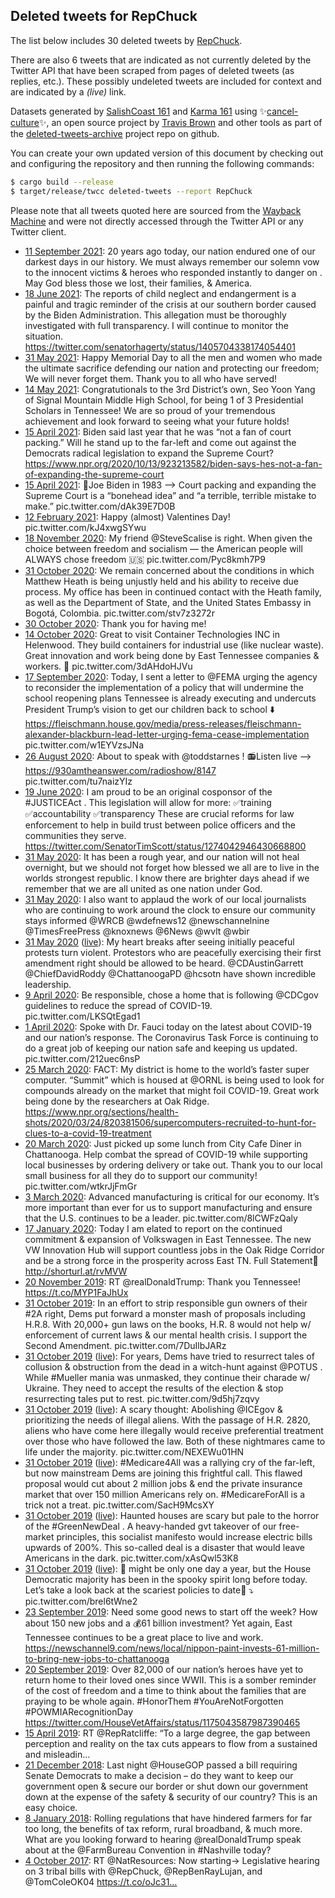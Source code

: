 ## Deleted tweets for RepChuck

The list below includes 30 deleted tweets by
[RepChuck](https://twitter.com/RepChuck).

There are also 6 tweets that are indicated as not currently
deleted by the Twitter API that have been scraped from pages of deleted tweets (as replies, etc.).
These possibly undeleted tweets are included for context and are indicated by a _(live)_ link.


Datasets generated by [SalishCoast 161](https://twitter.com/SalishCoastA) and [Karma 161](https://twitter.com/KarmaOneSixOne)
using ✨[cancel-culture](https://github.com/travisbrown/cancel-culture)✨, an open source project by [Travis Brown](https://twitter.com/travisbrown) 
and other tools as part of the [deleted-tweets-archive](https://github.com/salcoast/deleted-tweets-archive/) project repo on github.

You can create your own updated version of this document by checking out and configuring the
repository and then running the following commands:

```bash
$ cargo build --release
$ target/release/twcc deleted-tweets --report RepChuck
```

Please note that all tweets quoted here are sourced from the
[Wayback Machine](https://web.archive.org) and were not directly accessed through the Twitter API or
any Twitter client.

* [11 September 2021](https://web.archive.org/web/20210911122705/https://twitter.com/RepChuck/status/1436667378658652163): 20 years ago today, our nation endured one of our darkest days in our history. We must always remember our solemn vow to  the innocent victims & heroes who responded instantly to danger on .  May God bless those we lost, their families, & America.
* [18 June 2021](https://web.archive.org/web/20210618180107/https://twitter.com/RepChuck/status/1405948643279056898): The reports of child neglect and endangerment is a painful and tragic reminder of the crisis at our southern border caused by the Biden Administration. This allegation must be thoroughly investigated with full transparency. I will continue to monitor the situation. https://twitter.com/senatorhagerty/status/1405704338174054401
* [31 May 2021](https://web.archive.org/web/20210531122007/https://twitter.com/RepChuck/status/1399339066496368641): Happy Memorial Day to all the men and women who made the ultimate sacrifice defending our nation and protecting our freedom; We will never forget them. Thank you to all who have served!
* [14 May 2021](https://web.archive.org/web/20210514152415/https://twitter.com/RepChuck/status/1393219463936417793): Congratutionals to the 3rd District’s own, Seo Yoon Yang of Signal Mountain Middle High School, for being 1 of 3 Presidential Scholars in Tennessee!   We are so proud of your tremendous achievement and look forward to seeing what your future holds!
* [15 April 2021](https://web.archive.org/web/20210415161349/https://twitter.com/RepChuck/status/1382728724244803593): Biden said last year that he was “not a fan of court packing.”   Will he stand up to the far-left and come out against the Democrats radical legislation to expand the Supreme Court? https://www.npr.org/2020/10/13/923213582/biden-says-hes-not-a-fan-of-expanding-the-supreme-court
* [15 April 2021](https://web.archive.org/web/20210415143936/https://twitter.com/RepChuck/status/1382705009377341449): 🚨Joe Biden in 1983 --> Court packing and expanding the Supreme Court is a “bonehead idea” and “a terrible, terrible mistake to make.” pic.twitter.com/dAk39E7D0B
* [12 February 2021](https://web.archive.org/web/20210212192659/https://twitter.com/RepChuck/status/1360309404030169088): Happy (almost) Valentines Day! pic.twitter.com/kJ4xwgSYwu
* [18 November 2020](https://web.archive.org/web/20201118175323/https://twitter.com/RepChuck/status/1329120287871397891): My friend  @SteveScalise  is right.   When given the choice between freedom and socialism — the American people will ALWAYS chose freedom 🇺🇸 pic.twitter.com/Pyc8kmh7P9
* [31 October 2020](https://web.archive.org/web/20201031152231/https://twitter.com/RepChuck/status/1322559526063800325): We remain concerned about the conditions in which Matthew Heath is being unjustly held and his ability to receive due process.  My office has been in continued contact with the Heath family, as well as the Department of State, and the United States Embassy in Bogotá, Colombia. pic.twitter.com/stv7z3272r
* [30 October 2020](https://web.archive.org/web/20201030191716/https://twitter.com/RepChuck/status/1322256194371751941): Thank you for having me!
* [14 October 2020](https://web.archive.org/web/20201014173835/https://twitter.com/RepChuck/status/1316432855682215939): Great to visit Container Technologies INC in Helenwood. They build containers for industrial use (like nuclear waste). Great innovation and work being done by East Tennessee companies & workers. 💪 pic.twitter.com/3dAHdoHJVu
* [17 September 2020](https://web.archive.org/web/20200917205359/https://twitter.com/RepChuck/status/1306697874437296129): Today, I sent a letter to  @FEMA  urging the agency to reconsider the implementation of a policy that will undermine the school reopening plans Tennessee is already executing and undercuts President Trump’s vision to get our children back to school ⬇️  https://fleischmann.house.gov/media/press-releases/fleischmann-alexander-blackburn-lead-letter-urging-fema-cease-implementation  pic.twitter.com/w1EYVzsJNa
* [26 August 2020](https://web.archive.org/web/20200826173112/https://twitter.com/RepChuck/status/1298674119165304833): About to speak with  @toddstarnes !   📻Listen live —>  https://930amtheanswer.com/radioshow/8147  pic.twitter.com/tu7naizYIz
* [19 June 2020](https://web.archive.org/web/20200619195243/https://twitter.com/RepChuck/status/1274066739689553920): I am proud to be an original cosponsor of the  #JUSTICEAct . This legislation will allow for more:  ✅training ✅accountability ✅transparency  These are crucial reforms for law enforcement to help in build trust between police officers and the communities they serve. https://twitter.com/SenatorTimScott/status/1274042946430668800
* [31 May 2020](https://web.archive.org/web/20200531130804/https://twitter.com/RepChuck/status/1267079156501753858): It has been a rough year, and our nation will not heal overnight, but we should not forget how blessed we all are to live in the worlds strongest republic.  I know there are brighter days ahead if we remember that we are all united as one nation under God.
* [31 May 2020](https://web.archive.org/web/20200531130804/https://twitter.com/RepChuck/status/1267079156501753858): I also want to applaud the work of our local journalists who are continuing to work around the clock to ensure our community stays informed  @WRCB   @wdefnews12   @newschannelnine   @TimesFreePress   @knoxnews   @6News   @wvlt   @wbir
* [31 May 2020](https://web.archive.org/web/20200531130804/https://twitter.com/RepChuck/status/1267079156501753858) ([live](https://twitter.com/RepChuck/status/1267079155465805824)): My heart breaks after seeing initially peaceful protests turn violent.  Protestors who are peacefully exercising their first amendment right should be allowed to be heard.   @CDAustinGarrett   @ChiefDavidRoddy   @ChattanoogaPD   @hcsotn  have shown incredible leadership.
* [ 9 April 2020](https://web.archive.org/web/20200409162748/https://twitter.com/RepChuck/status/1248285794722295810): Be responsible, chose a home that is following  @CDCgov  guidelines to reduce the spread of COVID-19. pic.twitter.com/LKSQtEgad1
* [ 1 April 2020](https://web.archive.org/web/20200401181050/https://twitter.com/RepChuck/status/1245393500348309505): Spoke with Dr. Fauci today on the latest about COVID-19 and our nation’s response.   The Coronavirus Task Force is continuing to do a great job of keeping our nation safe and keeping us updated. pic.twitter.com/212uec6nsP
* [25 March 2020](https://web.archive.org/web/20200325225310/https://twitter.com/RepChuck/status/1242929462846664704): FACT: My district is home to the world’s faster super computer.   “Summit” which is housed at  @ORNL  is being used to look for compounds already on the market that might foil COVID-19.   Great work being done by the researchers at Oak Ridge. https://www.npr.org/sections/health-shots/2020/03/24/820381506/supercomputers-recruited-to-hunt-for-clues-to-a-covid-19-treatment
* [20 March 2020](https://web.archive.org/web/20200320185901/https://twitter.com/RepChuck/status/1241057374271569924): Just picked up some lunch from City Cafe Diner in Chattanooga.  Help combat the spread of COVID-19 while supporting local businesses by ordering delivery or take out.  Thank you to our local small business for all they do to support our community! pic.twitter.com/wtkrJjFmGr
* [ 3 March 2020](https://web.archive.org/web/20200303214149/https://twitter.com/RepChuck/status/1234954552530685954): Advanced manufacturing is critical for our economy.    It’s more important than ever for us to support manufacturing and ensure that the U.S. continues to be a leader. pic.twitter.com/8lCWFzQaly
* [17 January 2020](https://web.archive.org/web/20200117231416/https://twitter.com/RepChuck/status/1218266122384027649): Today I am elated to report on the continued commitment & expansion of Volkswagen in East Tennessee. The new VW Innovation Hub will support countless jobs in the Oak Ridge Corridor and be a strong force in the prosperity across East TN.   Full Statement🔽 http://shorturl.at/rvMVW
* [20 November 2019](https://web.archive.org/web/20191120220620/https://twitter.com/RepChuck/status/1197275007166140416): RT @realDonaldTrump: Thank you Tennessee! https://t.co/MYP1FaJhUx
* [31 October 2019](https://web.archive.org/web/20191031185122/https://twitter.com/RepChuck/status/1189954561651417088): In an effort to strip responsible gun owners of their  #2A  right, Dems put forward a monster mash of proposals including H.R.8. With 20,000+ gun laws on the books, H.R. 8 would not help w/ enforcement of current laws & our mental health crisis. I support the Second Amendment. pic.twitter.com/7DuIlbJARz
* [31 October 2019](https://web.archive.org/web/20191031185122/https://twitter.com/RepChuck/status/1189954561651417088) ([live](https://twitter.com/RepChuck/status/1189954556534427648)): For years, Dems have tried to resurrect tales of collusion & obstruction from the dead in a witch-hunt against  @POTUS . While  #Mueller  mania was unmasked, they continue their charade w/ Ukraine. They need to accept the results of the election & stop resurrecting tales put to rest. pic.twitter.com/9d5hj7zqvy
* [31 October 2019](https://web.archive.org/web/20191031185122/https://twitter.com/RepChuck/status/1189954561651417088) ([live](https://twitter.com/RepChuck/status/1189954551664848896)): A scary thought: Abolishing  @ICEgov  & prioritizing the needs of illegal aliens. With the passage of H.R. 2820, aliens who have come here illegally would receive preferential treatment over those who have followed the law. Both of these nightmares came to life under the majority. pic.twitter.com/NEXEWu01HN
* [31 October 2019](https://web.archive.org/web/20191031185122/https://twitter.com/RepChuck/status/1189954561651417088) ([live](https://twitter.com/RepChuck/status/1189954546887536640)): #Medicare4All  was a rallying cry of the far-left, but now mainstream Dems are joining this frightful call.  This flawed proposal would cut about 2 million jobs & end the private insurance market that over 150 million Americans rely on.  #MedicareForAll  is a trick not a treat. pic.twitter.com/SacH9McsXY
* [31 October 2019](https://web.archive.org/web/20191031185122/https://twitter.com/RepChuck/status/1189954561651417088) ([live](https://twitter.com/RepChuck/status/1189954541816561664)): Haunted houses are scary but pale to the horror of the  #GreenNewDeal . A heavy-handed gvt takeover of our free-market principles, this socialist manifesto would increase electric bills upwards of 200%. This so-called deal is a disaster that would leave Americans in the dark. pic.twitter.com/xAsQwl53K8
* [31 October 2019](https://web.archive.org/web/20191031185122/https://twitter.com/RepChuck/status/1189954561651417088) ([live](https://twitter.com/RepChuck/status/1189954536514961409)): 🎃 might be only one day a year, but the House Democratic majority has been in the spooky spirit long before today. Let’s take a look back at the scariest policies to date👻 ⤵️ pic.twitter.com/brel6tWne2
* [23 September 2019](https://web.archive.org/web/20190923180958/https://twitter.com/RepChuck/status/1176194235080617989): Need some good news to start off the week? How about 150 new jobs and a 💰61 billion investment?  Yet again, East Tennessee continues to be a great place to live and work. https://newschannel9.com/news/local/nippon-paint-invests-61-million-to-bring-new-jobs-to-chattanooga
* [20 September 2019](https://web.archive.org/web/20190920164753/https://twitter.com/RepChuck/status/1175078351855325186): Over 82,000 of our nation’s heroes have yet to return home to their loved ones since WWII. This is a somber reminder of the cost of freedom and a time to think about the families that are praying to be whole again.  #HonorThem   #YouAreNotForgotten   #POWMIARecognitionDay  https://twitter.com/HouseVetAffairs/status/1175043587987390465
* [15 April 2019](https://web.archive.org/web/20190415193200/https://twitter.com/RepChuck/status/1117873225344663553): RT @RepRatcliffe: “To a large degree, the gap between perception and reality on the tax cuts appears to flow from a sustained and misleadin…
* [21 December 2018](https://web.archive.org/web/20181221144245/https://twitter.com/RepChuck/status/1076125828646428674): Last night @HouseGOP passed a bill requiring Senate Democrats to make a decision – do they want to keep our government open &amp; secure our border or shut down our government down at the expense of the safety &amp; security of our country? This is an easy choice.
* [ 8 January 2018](https://web.archive.org/web/20180108151015/https://twitter.com/RepChuck/status/950383931945308160): Rolling regulations that have hindered farmers for far too long, the benefits of tax reform, rural broadband, & much more. What are you looking forward to hearing  @realDonaldTrump  speak about at the  @FarmBureau  Convention in  #Nashville  today?
* [ 4 October 2017](https://web.archive.org/web/20171004180645/https://twitter.com/RepChuck/status/915639342470696962): RT @NatResources: Now starting→ Legislative hearing on 3 tribal bills with @RepChuck, @RepBenRayLujan, and @TomColeOK04  https://t.co/oJc31…
